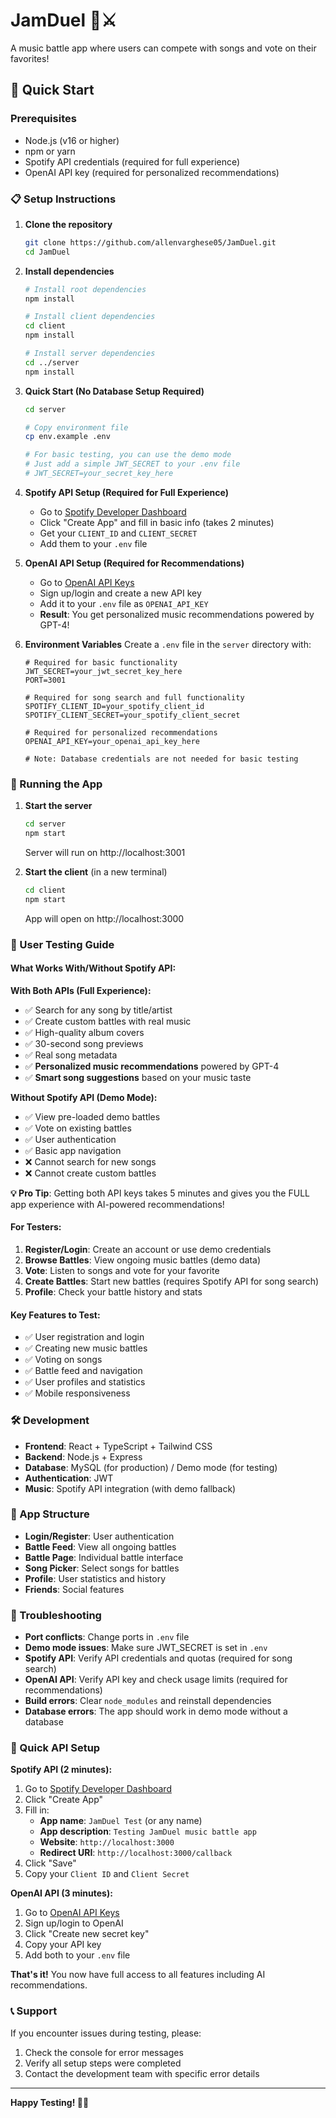 # JamDuel 🎵⚔️

A music battle app where users can compete with songs and vote on their favorites!

## 🚀 Quick Start

### Prerequisites

- Node.js (v16 or higher)
- npm or yarn
- Spotify API credentials (required for full experience)
- OpenAI API key (required for personalized recommendations)

### 📋 Setup Instructions

1. **Clone the repository**

   ```bash
   git clone https://github.com/allenvarghese05/JamDuel.git
   cd JamDuel
   ```

2. **Install dependencies**

   ```bash
   # Install root dependencies
   npm install

   # Install client dependencies
   cd client
   npm install

   # Install server dependencies
   cd ../server
   npm install
   ```

3. **Quick Start (No Database Setup Required)**

   ```bash
   cd server

   # Copy environment file
   cp env.example .env

   # For basic testing, you can use the demo mode
   # Just add a simple JWT_SECRET to your .env file
   # JWT_SECRET=your_secret_key_here
   ```

4. **Spotify API Setup (Required for Full Experience)**

   - Go to [Spotify Developer Dashboard](https://developer.spotify.com/dashboard)
   - Click "Create App" and fill in basic info (takes 2 minutes)
   - Get your `CLIENT_ID` and `CLIENT_SECRET`
   - Add them to your `.env` file

5. **OpenAI API Setup (Required for Recommendations)**

   - Go to [OpenAI API Keys](https://platform.openai.com/api-keys)
   - Sign up/login and create a new API key
   - Add it to your `.env` file as `OPENAI_API_KEY`
   - **Result**: You get personalized music recommendations powered by GPT-4!

6. **Environment Variables**
   Create a `.env` file in the `server` directory with:

   ```env
   # Required for basic functionality
   JWT_SECRET=your_jwt_secret_key_here
   PORT=3001

   # Required for song search and full functionality
   SPOTIFY_CLIENT_ID=your_spotify_client_id
   SPOTIFY_CLIENT_SECRET=your_spotify_client_secret

   # Required for personalized recommendations
   OPENAI_API_KEY=your_openai_api_key_here

   # Note: Database credentials are not needed for basic testing
   ```

### 🎯 Running the App

1. **Start the server**

   ```bash
   cd server
   npm start
   ```

   Server will run on http://localhost:3001

2. **Start the client** (in a new terminal)
   ```bash
   cd client
   npm start
   ```
   App will open on http://localhost:3000

### 🧪 User Testing Guide

#### What Works With/Without Spotify API:

**With Both APIs (Full Experience):**

- ✅ Search for any song by title/artist
- ✅ Create custom battles with real music
- ✅ High-quality album covers
- ✅ 30-second song previews
- ✅ Real song metadata
- ✅ **Personalized music recommendations** powered by GPT-4
- ✅ **Smart song suggestions** based on your music taste

**Without Spotify API (Demo Mode):**

- ✅ View pre-loaded demo battles
- ✅ Vote on existing battles
- ✅ User authentication
- ✅ Basic app navigation
- ❌ Cannot search for new songs
- ❌ Cannot create custom battles

**💡 Pro Tip**: Getting both API keys takes 5 minutes and gives you the FULL app experience with AI-powered recommendations!

#### For Testers:

1. **Register/Login**: Create an account or use demo credentials
2. **Browse Battles**: View ongoing music battles (demo data)
3. **Vote**: Listen to songs and vote for your favorite
4. **Create Battles**: Start new battles (requires Spotify API for song search)
5. **Profile**: Check your battle history and stats

#### Key Features to Test:

- ✅ User registration and login
- ✅ Creating new music battles
- ✅ Voting on songs
- ✅ Battle feed and navigation
- ✅ User profiles and statistics
- ✅ Mobile responsiveness

### 🛠️ Development

- **Frontend**: React + TypeScript + Tailwind CSS
- **Backend**: Node.js + Express
- **Database**: MySQL (for production) / Demo mode (for testing)
- **Authentication**: JWT
- **Music**: Spotify API integration (with demo fallback)

### 📱 App Structure

- **Login/Register**: User authentication
- **Battle Feed**: View all ongoing battles
- **Battle Page**: Individual battle interface
- **Song Picker**: Select songs for battles
- **Profile**: User statistics and history
- **Friends**: Social features

### 🐛 Troubleshooting

- **Port conflicts**: Change ports in `.env` file
- **Demo mode issues**: Make sure JWT_SECRET is set in `.env`
- **Spotify API**: Verify API credentials and quotas (required for song search)
- **OpenAI API**: Verify API key and check usage limits (required for recommendations)
- **Build errors**: Clear `node_modules` and reinstall dependencies
- **Database errors**: The app should work in demo mode without a database

### 🎵 Quick API Setup

**Spotify API (2 minutes):**

1. Go to [Spotify Developer Dashboard](https://developer.spotify.com/dashboard)
2. Click "Create App"
3. Fill in:
   - **App name**: `JamDuel Test` (or any name)
   - **App description**: `Testing JamDuel music battle app`
   - **Website**: `http://localhost:3000`
   - **Redirect URI**: `http://localhost:3000/callback`
4. Click "Save"
5. Copy your `Client ID` and `Client Secret`

**OpenAI API (3 minutes):**

1. Go to [OpenAI API Keys](https://platform.openai.com/api-keys)
2. Sign up/login to OpenAI
3. Click "Create new secret key"
4. Copy your API key
5. Add both to your `.env` file

**That's it!** You now have full access to all features including AI recommendations.

### 📞 Support

If you encounter issues during testing, please:

1. Check the console for error messages
2. Verify all setup steps were completed
3. Contact the development team with specific error details

---

**Happy Testing! 🎵🎉**
